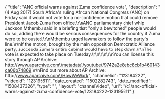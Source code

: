 {
    "title": "ANC official warns against Zuma confidence vote",
    "description": "(4 Aug 2017) South Africa's ruling African National Congress (ANC) on Friday said it would not vote for a no-confidence motion that could remove President Jacob Zuma from office.\r\nANC parliamentary chief whip Jackson Mthembu said in a briefing that \"only a bewitched\" people would do so, adding there would be serious consequences for the country if Zuma were to be ousted.\r\nMthembu urged lawmakers to follow the party's line.\r\nIf the motion, brought by the main opposition Democratic Alliance party, succeeds Zuma's entire cabinet would have to step down.\r\nThe vote is expected to take place on Tuesday.\r\n\r\n\r\nYou can license this story through AP Archive: http:\/\/www.aparchive.com\/metadata\/youtube\/9742a2e8ebc8cb1b460143ca06b74869 \r\nFind out more about AP Archive: http:\/\/www.aparchive.com\/HowWeWork",
    "channelid": "123184222",
    "videoid": "123195611",
    "date_created": "1502282743",
    "date_modified": "1508437326",
    "type": "",
    "layout": "channelVideo",
    "url": "\/c1\/anc-official-warns-against-zuma-confidence-vote\/123184222-123195611"
}